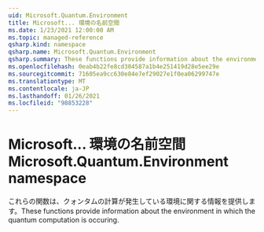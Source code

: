 ```yaml
---
uid: Microsoft.Quantum.Environment
title: Microsoft... 環境の名前空間
ms.date: 1/23/2021 12:00:00 AM
ms.topic: managed-reference
qsharp.kind: namespace
qsharp.name: Microsoft.Quantum.Environment
qsharp.summary: These functions provide information about the environment in which the quantum computation is occuring.
ms.openlocfilehash: 0eab4b22fe8cd304587a1b4e251419d28e5ee29e
ms.sourcegitcommit: 71605ea9cc630e84e7ef29027e1f0ea06299747e
ms.translationtype: MT
ms.contentlocale: ja-JP
ms.lasthandoff: 01/26/2021
ms.locfileid: "98853228"
---
```

# <a name="microsoftquantumenvironment-namespace"></a><span data-ttu-id="ec299-102">Microsoft... 環境の名前空間</span><span class="sxs-lookup"><span data-stu-id="ec299-102">Microsoft.Quantum.Environment namespace</span></span>

<span data-ttu-id="ec299-103">これらの関数は、クォンタムの計算が発生している環境に関する情報を提供します。</span><span class="sxs-lookup"><span data-stu-id="ec299-103">These functions provide information about the environment in which the quantum computation is occuring.</span></span>

